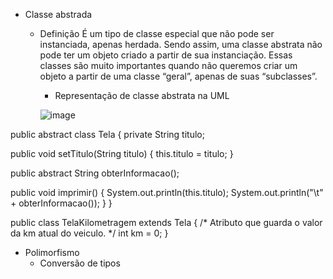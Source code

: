 * Classe abstrada
  * Definição
  É um tipo de classe especial que não pode ser instanciada, apenas herdada. Sendo assim, uma classe abstrata não pode ter um objeto criado a partir de sua instanciação.
  Essas classes são muito importantes quando não queremos criar um objeto a partir de uma classe “geral”, apenas de suas “subclasses”.
     
     * Representação de classe abstrata na UML
     
     ![image](https://user-images.githubusercontent.com/104370082/190520146-ef40d3cd-753a-44d2-b514-a056abfb286a.png)

public abstract class Tela {
  private String titulo;

  public void setTitulo(String titulo) {
    this.titulo = titulo;
  }

  public abstract String obterInformacao();

  public void imprimir() {
    System.out.println(this.titulo);
    System.out.println("\t" + obterInformacao());
  }
}

public class TelaKilometragem extends Tela {
  /* Atributo que guarda o valor da km atual do veiculo. */
  int km = 0;
}

    
    

  * Polimorfismo
    * Conversão de tipos 
